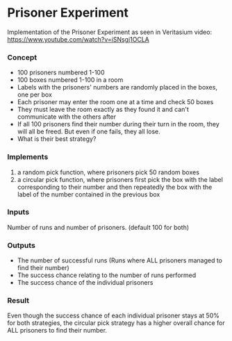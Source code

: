 # Prisoner Experiment
Implementation of the Prisoner Experiment as seen in Veritasium video: https://www.youtube.com/watch?v=iSNsgj1OCLA

### Concept ###
* 100 prisoners numbered 1-100
* 100 boxes numbered 1-100 in a room
* Labels with the prisoners' numbers are randomly placed in the boxes, one per box
* Each prisoner may enter the room one at a time and check 50 boxes
* They must leave the room exactly as they found it and can't communicate with the others after
* If all 100 prisoners find their number during their turn in the room, they will all be freed. But even if one fails, they all lose.
* What is their best strategy?

### Implements ###
1. a random pick function, where prisoners pick 50 random boxes
2. a circular pick function, where prisoners first pick the box with the label corresponding to their number and then repeatedly the box with the label of the number contained in the previous box

### Inputs ###
Number of runs and number of prisoners. (default 100 for both)

### Outputs ###
* The number of successful runs (Runs where ALL prisoners managed to find their number)
* The success chance relating to the number of runs performed
* The success chance of the individual prisoners


### Result ###
Even though the success chance of each individual prisoner stays at 50% for both strategies, the circular pick strategy has a higher overall chance for ALL prisoners to find their number.